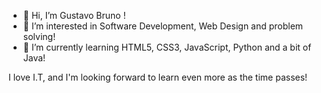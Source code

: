 - 👋 Hi, I’m Gustavo Bruno !
- 👀 I’m interested in Software Development, Web Design and problem solving!
- 🌱 I’m currently learning HTML5, CSS3, JavaScript, Python and a bit of Java!

I love I.T, and I'm looking forward to learn even more as the time passes!


